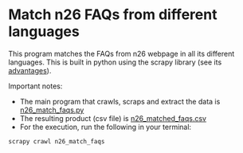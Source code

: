 # Match n26 FAQs from different languages

This program matches the FAQs from n26 webpage in all its different languages. This is built in python using the scrapy library (see its [advantages](https://www.analyticsvidhya.com/blog/2020/04/5-popular-python-libraries-web-scraping/)).

Important notes:
- The main program that crawls, scraps and extract the data is [n26_match_faqs.py](https://github.com/EvyW/scraping_faqs_n26/blob/master/n26_link_faqs/spiders/n26_match_faqs.py)
- The resulting product (csv file) is [n26_matched_faqs.csv](https://github.com/EvyW/scraping_faqs_n26/blob/master/n26_matched_faqs.csv)
- For the execution, run the following in your terminal:

```
scrapy crawl n26_match_faqs

```

